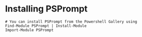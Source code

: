 # Installing PSPrompt

    # You can install PSPrompt from the Powershell Gallery using
    Find-Module PSPrompt | Install-Module
    Import-Module PSPrompt
